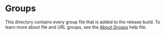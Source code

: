 # Groups

This directory contains every group file that is added to the release build. To learn more about file and URL groups, see the [About Groups](About%20Groups.txt) help file.
